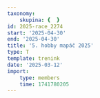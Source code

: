 ```yaml
---
taxonomy:
    skupina: {  }
id: 2025-race_2274
start: '2025-04-30'
end: '2025-04-30'
title: '5. hobby mapáč 2025'
type: T
template: trenink
date: '2025-03-12'
import:
    type: members
    time: 1741780205
---
```


